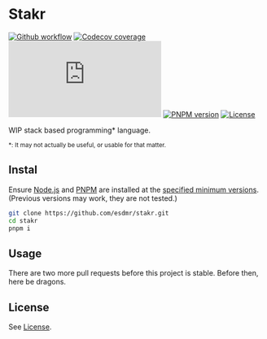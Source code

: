 # Stakr

[![Github workflow](https://github.com/esdmr/stakr/actions/workflows/test.yml/badge.svg?branch=master)][workflow]
[![Codecov coverage](https://img.shields.io/codecov/c/gh/esdmr/stakr/master?logo=CodeCov)][codecov]
[![NodeJS version](https://img.shields.io/badge/node-≥16.0.0-brightgreen?logo=node.js)][node]
[![PNPM version](https://img.shields.io/badge/pnpm-≥6.9.0-brightgreen?logo=pnpm)][pnpm]
[![License](https://img.shields.io/github/license/esdmr/stakr)][license]

[workflow]: https://github.com/esdmr/stakr/actions/workflows/test.yml
[codecov]: https://codecov.io/gh/esdmr/stakr
[node]: https://nodejs.org/en/download/current
[pnpm]: https://pnpm.io
[license]: https://github.com/esdmr/stakr/blob/master/LICENSE

WIP stack based programming* language.

<sub>*: It may not actually be useful, or usable for that matter.</sub>

## Instal

Ensure [Node.js][node] and [PNPM][pnpm] are installed at the
[specified minimum versions](#stakr). (Previous versions may work, they are not
tested.)

```sh
git clone https://github.com/esdmr/stakr.git
cd stakr
pnpm i
```

## Usage

There are two more pull requests before this project is stable. Before then,
here be dragons.

## License

See [License][license].
